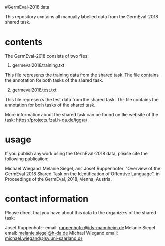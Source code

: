 #GermEval-2018 data

This repository contains all manually labelled data from the GermEval-2018 shared task.

# contents

The GermEval-2018 consists of two files:

1) germeval2018.training.txt

This file represents the training data from the shared task. The file contains the annotation for both tasks of the shared task.

2) germeval2018.test.txt

This file represents the test data from the shared task. The file contains the annotation for both tasks of the shared task.


More information about the shared task can be found on the website of the task:
https://projects.fzai.h-da.de/iggsa/


# usage

If you publish any work using the GermEval-2018 data, please cite the following publication:

Michael Wiegand, Melanie Siegel, and Josef Ruppenhofer: "Overview of the GermEval 2018 Shared Task on the Identification of Offensive Language", in Proceedings of the GermEval, 2018, Vienna, Austria.

# contact information

Please direct that you have about this data to the organizers of the shared task:

Josef Ruppenhofer  email: ruppenhofer@ids-mannheim.de 
Melanie Siegel	   email: melanie.siegel@h-da.de
Michael Wiegand	    email: michael.wiegand@lsv.uni-saarland.de



